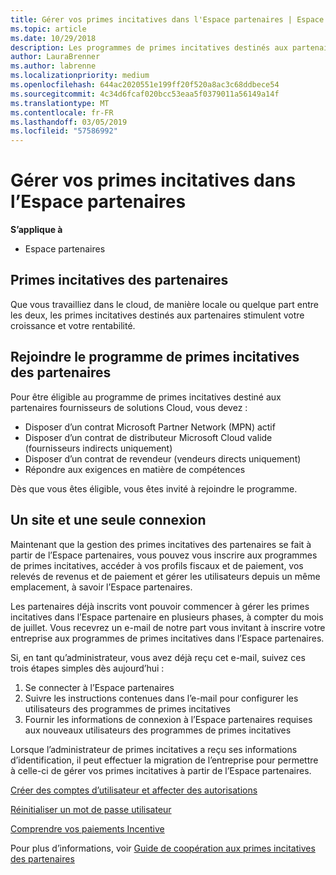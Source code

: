 ```yaml
---
title: Gérer vos primes incitatives dans l'Espace partenaires | Espace partenaires
ms.topic: article
ms.date: 10/29/2018
description: Les programmes de primes incitatives destinés aux partenaires Microsoft stimulent leur rentabilité et leur croissance
author: LauraBrenner
ms.author: labrenne
ms.localizationpriority: medium
ms.openlocfilehash: 644ac2020551e199ff20f520a8ac3c68ddbece54
ms.sourcegitcommit: 4c34d6fcaf020bcc53eaa5f0379011a56149a14f
ms.translationtype: MT
ms.contentlocale: fr-FR
ms.lasthandoff: 03/05/2019
ms.locfileid: "57586992"
---
```

# <a name="manage-your-incentives-in-partner-center"></a>Gérer vos primes incitatives dans l’Espace partenaires 

**S’applique à**

-  Espace partenaires

## <a name="partner-incentives"></a>Primes incitatives des partenaires 

Que vous travailliez dans le cloud, de manière locale ou quelque part entre les deux, les primes incitatives destinés aux partenaires stimulent votre croissance et votre rentabilité.

## <a name="qualify-for-the-partner-incentives-program"></a>Rejoindre le programme de primes incitatives des partenaires

Pour être éligible au programme de primes incitatives destiné aux partenaires fournisseurs de solutions Cloud, vous devez :

-   Disposer d’un contrat Microsoft Partner Network (MPN) actif 
-   Disposer d’un contrat de distributeur Microsoft Cloud valide (fournisseurs indirects uniquement)
-   Disposer d’un contrat de revendeur (vendeurs directs uniquement)
-   Répondre aux exigences en matière de compétences

Dès que vous êtes éligible, vous êtes invité à rejoindre le programme.

## <a name="one-site-one-sign-in"></a>Un site et une seule connexion

Maintenant que la gestion des primes incitatives des partenaires se fait à partir de l’Espace partenaires, vous pouvez vous inscrire aux programmes de primes incitatives, accéder à vos profils fiscaux et de paiement, vos relevés de revenus et de paiement et gérer les utilisateurs depuis un même emplacement, à savoir l’Espace partenaires. 

Les partenaires déjà inscrits vont pouvoir commencer à gérer les primes incitatives dans l’Espace partenaire en plusieurs phases, à compter du mois de juillet. Vous recevrez un e-mail de notre part vous invitant à inscrire votre entreprise aux programmes de primes incitatives dans l’Espace partenaires. 

Si, en tant qu’administrateur, vous avez déjà reçu cet e-mail, suivez ces trois étapes simples dès aujourd’hui :

1.  Se connecter à l’Espace partenaires 
2.  Suivre les instructions contenues dans l’e-mail pour configurer les utilisateurs des programmes de primes incitatives 
3.  Fournir les informations de connexion à l’Espace partenaires requises aux nouveaux utilisateurs des programmes de primes incitatives

Lorsque l’administrateur de primes incitatives a reçu ses informations d’identification, il peut effectuer la migration de l’entreprise pour permettre à celle-ci de gérer vos primes incitatives à partir de l’Espace partenaires.


[Créer des comptes d’utilisateur et affecter des autorisations](create-user-accounts-and-set-permissions.md)

[Réinitialiser un mot de passe utilisateur](reset-a-user-password.md)

[Comprendre vos paiements Incentive](understand-incentive-payouts.md)

Pour plus d’informations, voir [Guide de coopération aux primes incitatives des partenaires](https://assets.microsoft.com/coop-guidebook.pdf)
